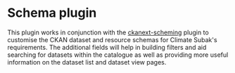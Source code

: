 # Schema plugin

This plugin works in conjunction with the [ckanext-scheming](https://github.com/ckan/ckanext-scheming) plugin to customise the CKAN dataset and resource schemas for Climate Subak's requirements. The additional fields will help in building filters and aid searching for datasets within the catalogue as well as providing more useful information on the dataset list and dataset view pages.